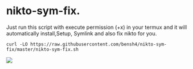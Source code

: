 # nikto-sym-fix.
Just run this script with execute permission (+x) in your termux and it will automatically install,Setup, Symlink and also fix nikto for you.

```curl -LO https://raw.githubusercontent.com/bensh4/nikto-sym-fix/master/nikto-sym-fix.sh```

![](https://i.imgur.com/Gbc7JGn.png)